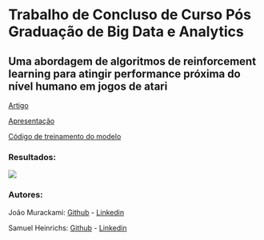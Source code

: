 # Trabalho de Concluso de Curso Pós Graduação de Big Data e Analytics

## Uma abordagem de algoritmos de reinforcement learning para atingir performance próxima do nível humano em jogos de atari

[Artigo](https://github.com/samuelhei/tcc-reinforcement-learning/blob/master/artigo.pdf)

[Apresentação](https://github.com/samuelhei/tcc-reinforcement-learning/blob/master/apresentacao.pdf)

[Código de treinamento do modelo](https://github.com/samuelhei/tcc-reinforcement-learning/blob/master/treinamento.ipynb)

### Resultados:
[![](http://img.youtube.com/vi/HlGBxUUHEM8/0.jpg)](http://www.youtube.com/watch?v=HlGBxUUHEM8 "")

### Autores: 

João Murackami: [Github](https://github.com/jnkmura) - [Linkedin](https://www.linkedin.com/in/jo%C3%A3o-m-42661213b/)

Samuel Heinrichs: [Github](https://github.com/samuelhei/) - [Linkedin](https://www.linkedin.com/in/samuelhei/)
